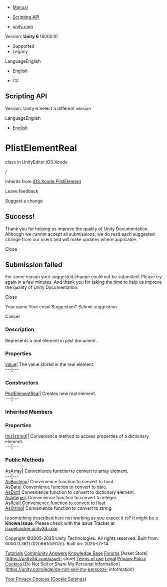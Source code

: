 [ ]()

  * [Manual](../Manual/index.html)
  * [Scripting API](../ScriptReference/index.html)

  * [unity.com](https://unity.com/)

Version: **Unity 6** (6000.0)

  * Supported
  * Legacy

LanguageEnglish

  * [English]()

  * C#

[ ](https://docs.unity3d.com)

## Scripting API

Version: Unity 6 Select a different version

LanguageEnglish

  * [English]()

# PlistElementReal

class in UnityEditor.iOS.Xcode

/

Inherits from:[iOS.Xcode.PlistElement](iOS.Xcode.PlistElement.html)

Leave feedback

Suggest a change

## Success!

Thank you for helping us improve the quality of Unity Documentation. Although
we cannot accept all submissions, we do read each suggested change from our
users and will make updates where applicable.

Close

## Submission failed

For some reason your suggested change could not be submitted. Please <a>try
again</a> in a few minutes. And thank you for taking the time to help us
improve the quality of Unity Documentation.

Close

Your name Your email Suggestion* Submit suggestion

Cancel

[ ]()

### Description

Represents a real element in plist document.

### Properties

[value](iOS.Xcode.PlistElementReal-value.html)| The value stored in the real
element.  
---|---  
  
### Constructors

[PlistElementReal](iOS.Xcode.PlistElementReal-ctor.html)| Creates new real
element.  
---|---  
  
### Inherited Members

### Properties

[this[string]](iOS.Xcode.PlistElement.Index_operator.html)| Convenience method
to access properties of a dictionary element.  
---|---  
  
### Public Methods

[AsArray](iOS.Xcode.PlistElement.AsArray.html)| Convenience function to
convert to array element.  
---|---  
[AsBoolean](iOS.Xcode.PlistElement.AsBoolean.html)| Convenience function to
convert to bool.  
[AsDate](iOS.Xcode.PlistElement.AsDate.html)| Convenience function to convert
to date.  
[AsDict](iOS.Xcode.PlistElement.AsDict.html)| Convenience function to convert
to dictionary element.  
[AsInteger](iOS.Xcode.PlistElement.AsInteger.html)| Convenience function to
convert to integer.  
[AsReal](iOS.Xcode.PlistElement.AsReal.html)| Convenience function to convert
to float.  
[AsString](iOS.Xcode.PlistElement.AsString.html)| Convenience function to
convert to string.  
  
Is something described here not working as you expect it to? It might be a
**Known Issue**. Please check with the Issue Tracker at
[issuetracker.unity3d.com](https://issuetracker.unity3d.com).

Copyright ©2005-2025 Unity Technologies. All rights reserved. Built from:
6000.0.36f1 (02b661dc617c). Built on: 2025-01-14.

[Tutorials](https://unity3d.com/learn) [Community
Answers](https://answers.unity3d.com) [Knowledge
Base](https://support.unity3d.com/hc/en-us)
[Forums](https://forum.unity3d.com) [Asset Store](https://unity3d.com/asset-
store) [Terms of use](https://docs.unity3d.com/Manual/TermsOfUse.html)
[Legal](https://unity.com/legal) [Privacy
Policy](https://unity.com/legal/privacy-policy)
[Cookies](https://unity.com/legal/cookie-policy) [Do Not Sell or Share My
Personal Information](https://unity.com/legal/do-not-sell-my-personal-
information)

[Your Privacy Choices (Cookie Settings)](javascript:void\(0\);)

